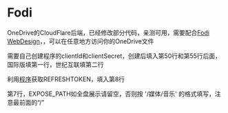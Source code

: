 # Fodi

OneDrive的CloudFlare后端，已经修改部分代码，亲测可用，需要配合[Fodi WebDesign](https://github.com/iresee/Fodi_Web_Design)，，可以在任意地方访问你的OneDrive文件

需要自己创建程序的clientId和clientSecret，创建后填入第50行和第55行后面，国际版填第一行，世纪互联填第二行

利用[程序](https://iresee.github.io)获取REFRESHTOKEN，填入第8行

第7行，EXPOSE_PATH如全盘展示请留空，否则按 '/媒体/音乐' 的格式填写，注意最前面的“/”
